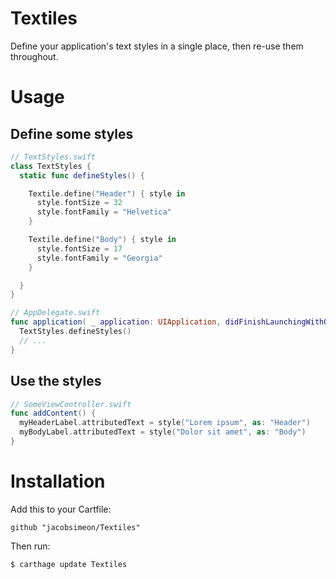 # Textiles

Define your application's text styles in a single place, then re-use them
throughout.

# Usage

## Define some styles

```swift
// TextStyles.swift
class TextStyles {
  static func defineStyles() {

    Textile.define("Header") { style in
      style.fontSize = 32
      style.fontFamily = "Helvetica"
    }

    Textile.define("Body") { style in
      style.fontSize = 17
      style.fontFamily = "Georgia"
    }

  }
}

// AppDelegate.swift
func application( _ application: UIApplication, didFinishLaunchingWithOptions launchOptions: [UIApplicationLaunchOptionsKey: Any]?) -> Bool {
  TextStyles.defineStyles()
  // ...
}
```

## Use the styles

```swift
// SomeViewController.swift
func addContent() {
  myHeaderLabel.attributedText = style("Lorem ipsum", as: "Header")
  myBodyLabel.attributedText = style("Dolor sit amet", as: "Body")
}
```

# Installation

Add this to your Cartfile:

```
github "jacobsimeon/Textiles"
```

Then run:
```
$ carthage update Textiles
```

